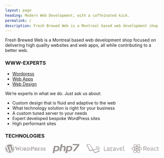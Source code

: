 ```yaml
---
layout: page
heading: Modern Web Development, with a caffeinated kick.
permalink: /
description: Fresh Brewed Web is a Montreal based web development shop focused on delivering high quality websites and web apps, all while contributing to a better web.
---
```


Fresh Brewed Web is a Montreal based web development shop focused on delivering high quality websites and web apps, all while contributing to a better web.

### WWW-EXPERTS

<ul class="list-inline">
    <li><a href="/wordpress/" class="pill">Wordpress</a></li>
    <li><a href="/web-apps/" class="pill" data-turbolinks="false">Web Apps</a></li>
    <li><a href="/web-design/" class="pill">Web Design</a></li>
</ul>

We’re experts in what we do. Just ask us about:

- Custom design that is fluid and adaptive to the web
- What technology solution is right for your business
- A custom tuned server to your needs
- Expert developed bespoke WordPress sites
- High performant sites

### TECHNOLOGIES

![Technology Logos: Wordpress, PHP7, Laravel & React](/assets/technologies.png)

